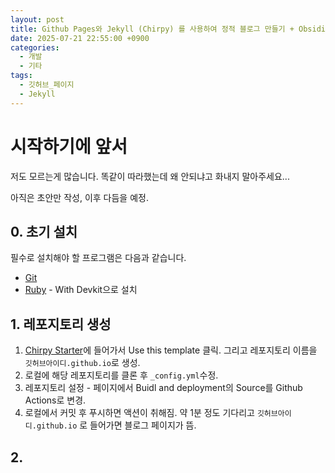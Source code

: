 ```yaml
---
layout: post
title: Github Pages와 Jekyll (Chirpy) 를 사용하여 정적 블로그 만들기 + Obsidian과 연동
date: 2025-07-21 22:55:00 +0900
categories:
  - 개발
  - 기타
tags:
  - 깃허브_페이지
  - Jekyll
---
```

# 시작하기에 앞서

저도 모르는게 많습니다. 똑같이 따라했는데 왜 안되냐고 화내지 말아주세요...

아직은 초안만 작성, 이후 다듬을 예정.

## 0. 초기 설치

필수로 설치해야 할 프로그램은 다음과 같습니다.

- [Git](https://git-scm.com/)
- [Ruby](https://rubyinstaller.org/) - With Devkit으로 설치

## 1. 레포지토리 생성
1. [Chirpy Starter](https://github.com/cotes2020/chirpy-starter)에 들어가서 Use this template 클릭. 그리고 레포지토리 이름을 `깃허브아이디.github.io`로 생성.
2. 로컬에 해당 레포지토리를 클론 후 `_config.yml`수정.
3. 레포지토리 설정 - 페이지에서 Buidl and deployment의 Source를 Github Actions로 변경.
4. 로컬에서 커밋 후 푸시하면 액션이 취해짐. 약 1분 정도 기다리고 `깃허브아이디.github.io` 로 들어가면 블로그 페이지가 뜸.

## 2. 
